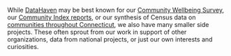 While [DataHaven](http://www.ctdatahaven.org/) may be best known for our [Community Wellbeing Survey](http://ctdatahaven.org/reports/datahaven-community-wellbeing-survey), our [Community Index reports](http://ctdatahaven.org/reports/greater-new-haven-community-index), or our synthesis of Census data on [communities throughout Connecticut](http://ctdatahaven.org/communities), we also have many smaller side projects. These often sprout from our work in support of other organizations, data from national projects, or just our own interests and curiosities.